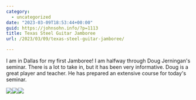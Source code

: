 ```yaml
---
category:
  - uncategorized
date: "2023-03-09T18:53:44+00:00"
guid: https://johnsohn.info/?p=1113
title: Texas Steel Guitar Jamboree
url: /2023/03/09/texas-steel-guitar-jamboree/

---
```

I am in Dallas for my first Jamboree! I am halfway through Doug Jerningan's seminar. There is a lot to take in, but it has been very informative. Doug is a great player and teacher. He has prepared an extensive course for today's seminar.

![](/wp-content/uploads/2023/03/img_6188-1.jpg?w=768)![](/wp-content/uploads/2023/03/img_6189.jpg?w=1024)![](/wp-content/uploads/2023/03/img_6191.jpg?w=768)
